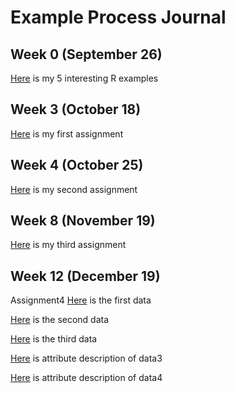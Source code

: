 # Example Process Journal

## Week 0 (September 26)

[Here](files/interesting_examples.html) is my 5 interesting R examples

## Week 3 (October 18)

[Here](files/Homework1-IE582.html) is my first assignment

## Week 4 (October 25)

[Here](files/IE582_Homework2.html) is my second assignment

## Week 8 (November 19)

[Here](files/IE582_Fall2018_Homework3.html) is my third assignment

## Week 12 (December 19)
Assignment4
[Here](files/Classification-Data1.html) is the first data

[Here](files/Classification-Data2.html) is the second data

[Here](files/Classification-Data3.html) is the third data

[Here](files/Description3.txt) is attribute description of data3

[Here](files/Description4.txt) is attribute description of data4
